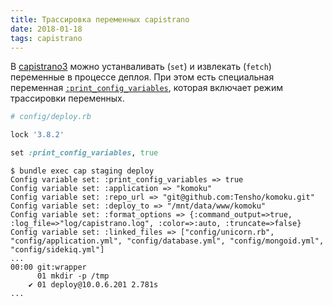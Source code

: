 ```yaml
---
title: Трассировка переменных capistrano
date: 2018-01-18
tags: capistrano
---
```


В [capistrano3](http://capistranorb.com) можно устанваливать (`set`) и извлекать (`fetch`) переменные в процессе деплоя. При этом есть специальная переменная [`:print_config_variables`](https://github.com/capistrano/capistrano/blob/master/lib/capistrano/configuration/variables.rb#L107), которая включает режим трассировки переменных.

```ruby
# config/deploy.rb

lock '3.8.2'

set :print_config_variables, true
```

```
$ bundle exec cap staging deploy
Config variable set: :print_config_variables => true
Config variable set: :application => "komoku"
Config variable set: :repo_url => "git@github.com:Tensho/komoku.git"
Config variable set: :deploy_to => "/mnt/data/www/komoku"
Config variable set: :format_options => {:command_output=>true, :log_file=>"log/capistrano.log", :color=>:auto, :truncate=>false}
Config variable set: :linked_files => ["config/unicorn.rb", "config/application.yml", "config/database.yml", "config/mongoid.yml", "config/sidekiq.yml"]
...
00:00 git:wrapper
      01 mkdir -p /tmp
    ✔ 01 deploy@10.0.6.201 2.781s
...
```
